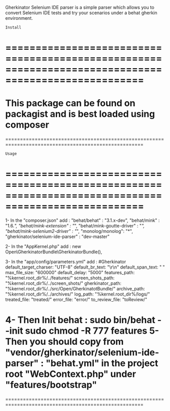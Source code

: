 Gherkinator Selenium IDE parser is a simple parser which allows you to convert Selenium IDE tests and
try your scenarios under a behat gherkin environment.



    Install
=====================================================================================================
=====================================================================================================
This package can be found on packagist and is best loaded using composer
=====================================================================================================
=====================================================================================================


    Usage
=====================================================================================================
=====================================================================================================

1- In the "composer.json" add :
    "behat/behat" : "3.1.x-dev",
    "behat/mink" : "1.6.*",
    "behat/mink-extension" : "*",
    "behat/mink-goutte-driver" : "*",
    "behat/mink-selenium2-driver" : "*",
    "monolog/monolog": "*",
    "gherkinator/selenium-ide-parser" : "dev-master"

2- In the "AppKernel.php" add :
    new Open\GherkinatorBundle\GherkinatorBundle(),

3- In the "app/config/parameters.yml" add :
    #Gherkinator
        default_target_charser: "UTF-8"
        default_br_text: "\r\n"
        default_span_text: " "
        max_file_size: "600000"
        default_delay: "5000"
        features_path: "%kernel.root_dir%/../features/"
        screen_shots_path: "%kernel.root_dir%/../screen_shots/"
        gherkinator_path: "%kernel.root_dir%/../src/Open/GherkinatotBundle/"
        archive_path: "%kernel.root_dir%/../archives/"
        log_path: "%kernel.root_dir%/logs/"
        treated_file: "treated/"
        error_file: "error/"
        to_review_file: "toReview/"

4- Then Init behat :
    sudo bin/behat --init
    sudo chmod -R 777 features
5- Then you should copy from "vendor/gherkinator/selenium-ide-parser" :
    "behat.yml" in the project root
    "WebContext.php" under "features/bootstrap"
=====================================================================================================
=====================================================================================================